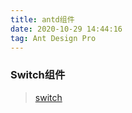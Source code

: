 ```yaml
---
title: antd组件
date: 2020-10-29 14:44:16
tag: Ant Design Pro
---
```


### Switch组件
>[switch](/antd/component/switch "switch") 
